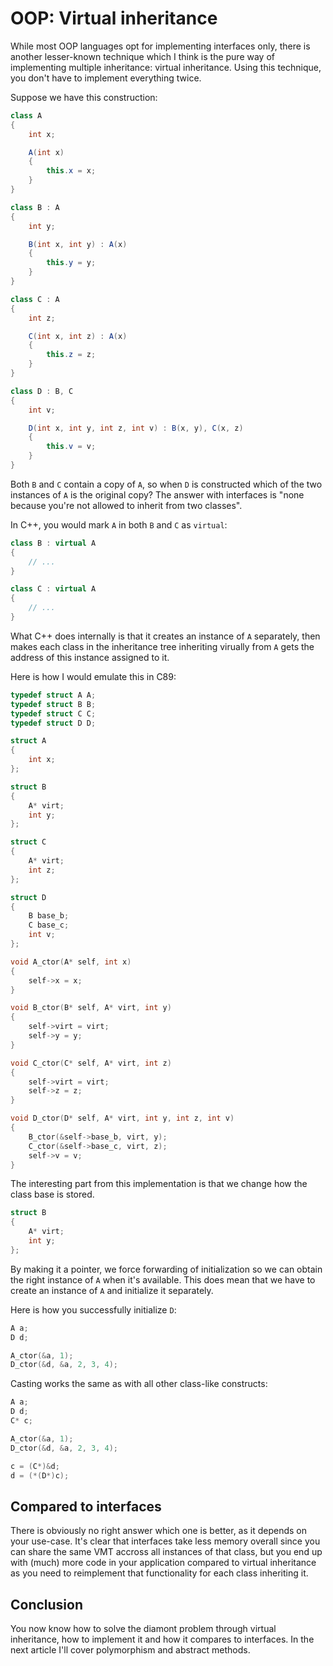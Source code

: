 # OOP: Virtual inheritance

While most OOP languages opt for implementing interfaces only, there is another
lesser-known technique which I think is the pure way of implementing multiple
inheritance: virtual inheritance. Using this technique, you don't have to
implement everything twice.

Suppose we have this construction:

```csharp
class A
{
    int x;

    A(int x)
    {
        this.x = x;
    }
}

class B : A
{
    int y;

    B(int x, int y) : A(x)
    {
        this.y = y;
    }
}

class C : A
{
    int z;

    C(int x, int z) : A(x)
    {
        this.z = z;
    }
}

class D : B, C
{
    int v;

    D(int x, int y, int z, int v) : B(x, y), C(x, z)
    {
        this.v = v;
    }
}
```

Both `B` and `C` contain a copy of `A`, so when `D` is constructed which of the
two instances of `A` is the original copy? The answer with interfaces is "none
because you're not allowed to inherit from two classes".

In C++, you would mark `A` in both `B` and `C` as `virtual`:

```csharp
class B : virtual A
{
    // ...
}

class C : virtual A
{
    // ...
}
```

What C++ does internally is that it creates an instance of `A` separately, then
makes each class in the inheritance tree inheriting virually from `A` gets the
address of this instance assigned to it.

Here is how I would emulate this in C89:

```c
typedef struct A A;
typedef struct B B;
typedef struct C C;
typedef struct D D;

struct A
{
    int x;
};

struct B
{
    A* virt;
    int y;
};

struct C
{
    A* virt;
    int z;
};

struct D
{
    B base_b;
    C base_c;
    int v;
};

void A_ctor(A* self, int x)
{
    self->x = x;
}

void B_ctor(B* self, A* virt, int y)
{
    self->virt = virt;
    self->y = y;
}

void C_ctor(C* self, A* virt, int z)
{
    self->virt = virt;
    self->z = z;
}

void D_ctor(D* self, A* virt, int y, int z, int v)
{
    B_ctor(&self->base_b, virt, y);
    C_ctor(&self->base_c, virt, z);
    self->v = v;
}
```

The interesting part from this implementation is that we change how the class
base is stored.

```c
struct B
{
    A* virt;
    int y;
};
```

By making it a pointer, we force forwarding of initialization so we can obtain
the right instance of `A` when it's available. This does mean that we have to
create an instance of `A` and initialize it separately.

Here is how you successfully initialize `D`:

```c
A a;
D d;

A_ctor(&a, 1);
D_ctor(&d, &a, 2, 3, 4);
```

Casting works the same as with all other class-like constructs:

```c
A a;
D d;
C* c;

A_ctor(&a, 1);
D_ctor(&d, &a, 2, 3, 4);

c = (C*)&d;
d = (*(D*)c);
```

## Compared to interfaces

There is obviously no right answer which one is better, as it depends on your
use-case. It's clear that interfaces take less memory overall since you can
share the same VMT accross all instances of that class, but you end up with
(much) more code in your application compared to virtual inheritance as you
need to reimplement that functionality for each class inheriting it.

## Conclusion

You now know how to solve the diamont problem through virtual inheritance,
how to implement it and how it compares to interfaces. In the next article
I'll cover polymorphism and abstract methods.
